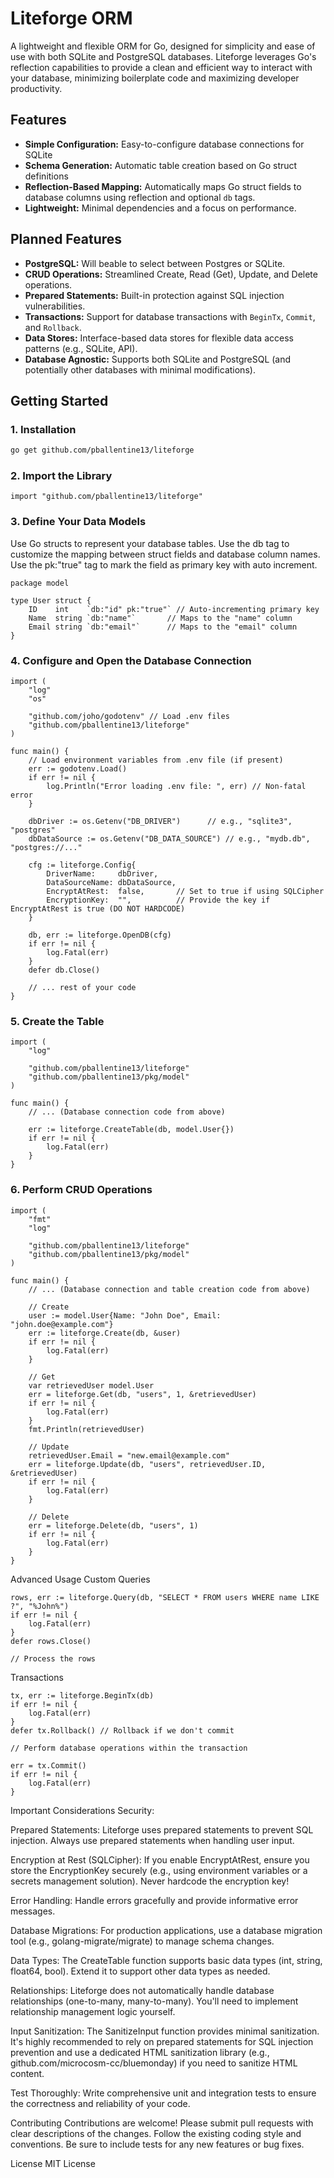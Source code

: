 # Liteforge ORM

A lightweight and flexible ORM for Go, designed for simplicity and ease of use with both SQLite and PostgreSQL databases. Liteforge leverages Go's reflection capabilities to provide a clean and efficient way to interact with your database, minimizing boilerplate code and maximizing developer productivity.

## Features

*   **Simple Configuration:** Easy-to-configure database connections for SQLite
*   **Schema Generation:** Automatic table creation based on Go struct definitions
*   **Reflection-Based Mapping:** Automatically maps Go struct fields to database columns using reflection and optional `db` tags.
*   **Lightweight:** Minimal dependencies and a focus on performance.

## Planned Features
*   **PostgreSQL:** Will beable to select between Postgres or SQLite. 
*   **CRUD Operations:** Streamlined Create, Read (Get), Update, and Delete operations.
*   **Prepared Statements:** Built-in protection against SQL injection vulnerabilities.
*   **Transactions:** Support for database transactions with `BeginTx`, `Commit`, and `Rollback`.
*   **Data Stores:** Interface-based data stores for flexible data access patterns (e.g., SQLite, API).
*   **Database Agnostic:** Supports both SQLite and PostgreSQL (and potentially other databases with minimal modifications).

## Getting Started

### 1. Installation

```bash
go get github.com/pballentine13/liteforge
```
### 2. Import the Library
```
import "github.com/pballentine13/liteforge" 
```

### 3. Define Your Data Models
Use Go structs to represent your database tables. Use the db tag to customize the mapping between struct fields and database column names. Use the pk:"true" tag to mark the field as primary key with auto increment.
```
package model

type User struct {
    ID    int    `db:"id" pk:"true"` // Auto-incrementing primary key
    Name  string `db:"name"`       // Maps to the "name" column
    Email string `db:"email"`      // Maps to the "email" column
}
```

### 4. Configure and Open the Database Connection
```
import (
	"log"
	"os"

	"github.com/joho/godotenv" // Load .env files
	"github.com/pballentine13/liteforge"  
)

func main() {
	// Load environment variables from .env file (if present)
	err := godotenv.Load()
	if err != nil {
		log.Println("Error loading .env file: ", err) // Non-fatal error
	}

	dbDriver := os.Getenv("DB_DRIVER")      // e.g., "sqlite3", "postgres"
	dbDataSource := os.Getenv("DB_DATA_SOURCE") // e.g., "mydb.db", "postgres://..."

	cfg := liteforge.Config{
		DriverName:     dbDriver,
		DataSourceName: dbDataSource,
		EncryptAtRest:  false,       // Set to true if using SQLCipher
		EncryptionKey:  "",          // Provide the key if EncryptAtRest is true (DO NOT HARDCODE)
	}

	db, err := liteforge.OpenDB(cfg)
	if err != nil {
		log.Fatal(err)
	}
	defer db.Close()

	// ... rest of your code
}
```

### 5. Create the Table
```
import (
	"log"

	"github.com/pballentine13/liteforge"  
    "github.com/pballentine13/pkg/model"
)

func main() {
	// ... (Database connection code from above)

	err := liteforge.CreateTable(db, model.User{})
	if err != nil {
		log.Fatal(err)
	}
}
```

### 6. Perform CRUD Operations
```
import (
	"fmt"
	"log"

	"github.com/pballentine13/liteforge"  
    "github.com/pballentine13/pkg/model"
)

func main() {
	// ... (Database connection and table creation code from above)

	// Create
	user := model.User{Name: "John Doe", Email: "john.doe@example.com"}
	err := liteforge.Create(db, &user)
	if err != nil {
		log.Fatal(err)
	}

	// Get
	var retrievedUser model.User
	err = liteforge.Get(db, "users", 1, &retrievedUser)
	if err != nil {
		log.Fatal(err)
	}
	fmt.Println(retrievedUser)

	// Update
	retrievedUser.Email = "new.email@example.com"
	err = liteforge.Update(db, "users", retrievedUser.ID, &retrievedUser)
	if err != nil {
		log.Fatal(err)
	}

	// Delete
	err = liteforge.Delete(db, "users", 1)
	if err != nil {
		log.Fatal(err)
	}
}
```
Advanced Usage
Custom Queries
```
rows, err := liteforge.Query(db, "SELECT * FROM users WHERE name LIKE ?", "%John%")
if err != nil {
    log.Fatal(err)
}
defer rows.Close()

// Process the rows
```

Transactions
```
tx, err := liteforge.BeginTx(db)
if err != nil {
    log.Fatal(err)
}
defer tx.Rollback() // Rollback if we don't commit

// Perform database operations within the transaction

err = tx.Commit()
if err != nil {
    log.Fatal(err)
}
```

Important Considerations
Security:

Prepared Statements: Liteforge uses prepared statements to prevent SQL injection. Always use prepared statements when handling user input.

Encryption at Rest (SQLCipher): If you enable EncryptAtRest, ensure you store the EncryptionKey securely (e.g., using environment variables or a secrets management solution). Never hardcode the encryption key!

Error Handling: Handle errors gracefully and provide informative error messages.

Database Migrations: For production applications, use a database migration tool (e.g., golang-migrate/migrate) to manage schema changes.

Data Types: The CreateTable function supports basic data types (int, string, float64, bool). Extend it to support other data types as needed.

Relationships: Liteforge does not automatically handle database relationships (one-to-many, many-to-many). You'll need to implement relationship management logic yourself.

Input Sanitization: The SanitizeInput function provides minimal sanitization. It's highly recommended to rely on prepared statements for SQL injection prevention and use a dedicated HTML sanitization library (e.g., github.com/microcosm-cc/bluemonday) if you need to sanitize HTML content.

Test Thoroughly: Write comprehensive unit and integration tests to ensure the correctness and reliability of your code.

Contributing
Contributions are welcome! Please submit pull requests with clear descriptions of the changes. Follow the existing coding style and conventions. Be sure to include tests for any new features or bug fixes.

License
MIT License
